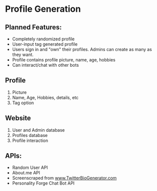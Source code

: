 
# Profile Generation
## Planned Features:
* Completely randomized profile
* User-input tag generated profile
* Users sign in and "own" their profiles. Admins can create as many as they want.
* Profile contains profile picture, name, age, hobbies
* Can interact/chat with other bots

## Profile
1. Picture
2. Name, Age, Hobbies, details, etc
3. Tag option

## Website
1. User and Admin database
2. Profiles database
3. Profile interaction

## APIs:
* Random User API
* About.me API
* Screenscraped from www.TwitterBioGenerator.com
* Personality Forge Chat Bot API
